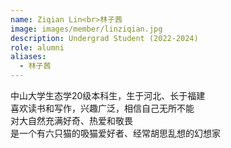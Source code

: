 ```yaml
---
name: Ziqian Lin<br>林子茜
image: images/member/linziqian.jpg
description: Undergrad Student (2022-2024)
role: alumni
aliases:
  - 林子茜
---
```


<centre>
中山大学生态学20级本科生，生于河北、长于福建<br>
喜欢读书和写作，兴趣广泛，相信自己无所不能<br>
对大自然充满好奇、热爱和敬畏<br>
是一个有六只猫的吸猫爱好者、经常胡思乱想的幻想家
</centre>
